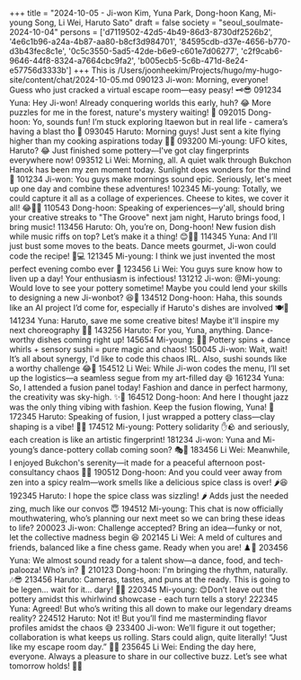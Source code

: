 +++
title = "2024-10-05 - Ji-won Kim, Yuna Park, Dong-hoon Kang, Mi-young Song, Li Wei, Haruto Sato"
draft = false
society = "seoul_soulmate-2024-10-04"
persons = ['d7119502-42d5-4b49-86d3-8730df2526b2', '4e6c1b96-a24a-4b87-aa80-b8cf3d984701', '84595cdb-d37e-4656-b770-d3b43fec8c1e', '0c5c3550-5ad5-42de-b6e9-c601e7d06277', 'c2f9cab6-9646-44f8-8324-a7664cbc9fa2', 'b005ecb5-5c6b-471d-8e24-e57756d3333b']
+++
This is /Users/joonheekim/Projects/hugo/my-hugo-site/content/chat/2024-10-05.md
090123 Ji-won: Morning, everyone! Guess who just cracked a virtual escape room—easy peasy! 🗝️😎
091234 Yuna: Hey Ji-won! Already conquering worlds this early, huh? 😂 More puzzles for me in the forest, nature's mystery waiting! 🍃
092015 Dong-hoon: Yo, sounds fun! I’m stuck exploring Itaewon but in real life - camera’s having a blast tho 📸
093045 Haruto: Morning guys! Just sent a kite flying higher than my cooking aspirations today 🎏🍜
093200 Mi-young: UFO kites, Haruto? 😂 Just finished some pottery—I've got clay fingerprints everywhere now!
093512 Li Wei: Morning, all. A quiet walk through Bukchon Hanok has been my zen moment today. Sunlight does wonders for the mind 🌅
101234 Ji-won: You guys make mornings sound epic. Seriously, let's meet up one day and combine these adventures! 
102345 Mi-young: Totally, we could capture it all as a collage of experiences. Cheese to kites, we cover it all! 😂🧀🎨
110543 Dong-hoon: Speaking of experiences—y'all, should bring your creative streaks to "The Groove" next jam night, Haruto brings food, I bring music!
113456 Haruto: Oh, you’re on, Dong-hoon! New fusion dish while music riffs on top? Let’s make it a thing! 😊🍣🎵
114345 Yuna: And I’ll just bust some moves to the beats. Dance meets gourmet, Ji-won could code the recipe! 💃💻
121345 Mi-young: I think we just invented the most perfect evening combo ever 🍷
123456 Li Wei: You guys sure know how to liven up a day! Your enthusiasm is infectious!
131212 Ji-won: @Mi-young: Would love to see your pottery sometime! Maybe you could lend your skills to designing a new Ji-wonbot? 😆🤖
134512 Dong-hoon: Haha, this sounds like an AI project I’d come for, especially if Haruto's dishes are involved 🍽️🤖
141234 Yuna: Haruto, save me some creative bites! Maybe it'll inspire my next choreography 🕺🍣
143256 Haruto: For you, Yuna, anything. Dance-worthy dishes coming right up!
145654 Mi-young: 🍣🕺 Pottery spins + dance whirls + sensory sushi = pure magic and chaos!
150045 Ji-won: Wait, wait! It’s all about synergy, I'd like to code this chaos IRL. Also, sushi sounds like a worthy challenge 😂🍣
154512 Li Wei: While Ji-won codes the menu, I’ll set up the logistics—a seamless segue from my art-filled day 😄
161234 Yuna: So, I attended a fusion panel today! Fashion and dance in perfect harmony, the creativity was sky-high. ✨👗
164512 Dong-hoon: And here I thought jazz was the only thing vibing with fashion. Keep the fusion flowing, Yuna! 🎷
172345 Haruto: Speaking of fusion, I just wrapped a pottery class—clay shaping is a vibe! 🏺💭
174512 Mi-young: Pottery solidarity ✋🪨 and seriously, each creation is like an artistic fingerprint!
181234 Ji-won: Yuna and Mi-young’s dance-pottery collab coming soon? 🎭🤔
183456 Li Wei: Meanwhile, I enjoyed Bukchon's serenity—it made for a peaceful afternoon post-consultancy chaos 🌿😌
190512 Dong-hoon: And you could veer away from zen into a spicy realm—work smells like a delicious spice class is over! 🌶️😆
192345 Haruto: I hope the spice class was sizzling! 🌶️ Adds just the needed zing, much like our convos 😇
194512 Mi-young: This chat is now officially mouthwatering, who’s planning our next meet so we can bring these ideas to life? 
200023 Ji-won: Challenge accepted? Bring an idea—funky or not, let the collective madness begin 😆
202145 Li Wei: A meld of cultures and friends, balanced like a fine chess game. Ready when you are! ♟️🍜
203456 Yuna: We almost sound ready for a talent show—a dance, food, and tech-palooza! Who’s in? 🌟
210123 Dong-hoon: I'm bringing the rhythm, naturally. 🎶😎
213456 Haruto: Cameras, tastes, and puns at the ready. This is going to be legen... wait for it... dary! 🍣📸
220345 Mi-young: 😊Don’t leave out the pottery amidst this whirlwind showcase - each turn tells a story!
222345 Yuna: Agreed! But who’s writing this all down to make our legendary dreams reality?
224512 Haruto: Not it! But you’ll find me masterminding flavor profiles amidst the chaos 😅
233400 Ji-won: We’ll figure it out together; collaboration is what keeps us rolling. Stars could align, quite literally! “Just like my escape room day.” 🌟😁
235645 Li Wei: Ending the day here, everyone. Always a pleasure to share in our collective buzz. Let’s see what tomorrow holds! 🌙🎉

